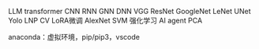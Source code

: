 LLM
transformer
CNN
RNN
GNN
DNN
VGG
ResNet
GoogleNet
LeNet
UNet
Yolo
LNP
CV
LoRA微调
AlexNet
SVM
强化学习
AI agent
PCA


anaconda：虚拟环境，pip/pip3，vscode